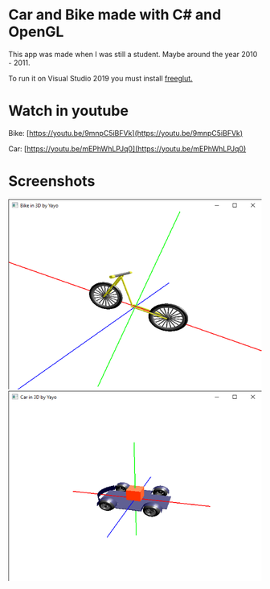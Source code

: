 # Car and Bike made with C# and OpenGL

This app was made when I was still a student. Maybe around the year 2010 - 2011. 

To run it on Visual Studio 2019 you must install [freeglut.](https://www.transmissionzero.co.uk/software/freeglut-devel) 

# Watch in youtube
Bike: [https://youtu.be/9mnpC5iBFVk](https://youtu.be/9mnpC5iBFVk)

Car: [https://youtu.be/mEPhWhLPJq0](https://youtu.be/mEPhWhLPJq0)


# Screenshots
![Screenshot1](https://github.com/Yayo-Arellano/csharp_car_and_bike_3D/blob/master/Screenshots/Bike3d.png?raw=true)
![Screenshot1](https://github.com/Yayo-Arellano/csharp_car_and_bike_3D/blob/master/Screenshots/Car3d.png?raw=true)
